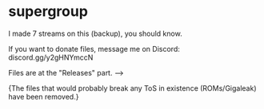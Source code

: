 # supergroup
I made 7 streams on this (backup), you should know.

If you want to donate files, message me on Discord: discord.gg/y2gHNYmccN

Files are at the "Releases" part. -->

{The files that would probably break any ToS in existence (ROMs/Gigaleak) have been removed.}
